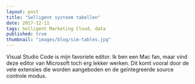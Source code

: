 ```yaml
---
layout: post
title: "Selligent systeem tabellen"
date: 2017-12-11
tags: Selligent Marketing Cloud, data
published: true
thumbnail: "images/blog/sim-tables.jpg"
---
```


Visual Studio Code is mijn favoriete editor. Ik ben een Mac fan, maar vind deze editor van Microsoft toch erg lekker werken. Dit komt vooral door de vele extensies die worden aangeboden en de geïntegreerde source controle modus.
